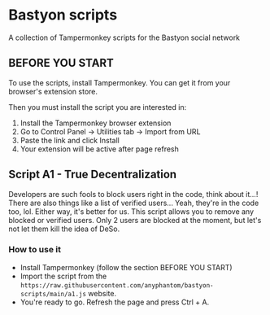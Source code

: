 
# Bastyon scripts

A collection of Tampermonkey scripts for the Bastyon social network

## BEFORE YOU START
To use the scripts, install Tampermonkey. You can get it from your browser's extension store.

Then you must install the script you are interested in:
1. Install the Tampermonkey browser extension
2. Go to Control Panel → Utilities tab → Import from URL
3. Paste the link and click Install
4. Your extension will be active after page refresh

## Script A1 - True Decentralization
Developers are such fools to block users right in the code, think about it...! There are also things like a list of verified users... Yeah, they're in the code too, lol. Either way, it's better for us. This script allows you to remove any blocked or verified users. Only 2 users are blocked at the moment, but let's not let them kill the idea of DeSo.

### How to use it
- Install Tampermonkey (follow the section BEFORE YOU START)
- Import the script from the `https://raw.githubusercontent.com/anyphantom/bastyon-scripts/main/a1.js` website.
- You're ready to go. Refresh the page and press Ctrl + A.